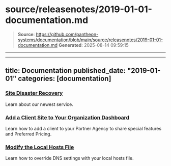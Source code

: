 # source/releasenotes/2019-01-01-documentation.md

> **Source**: https://github.com/pantheon-systems/documentation/blob/main/source/releasenotes/2019-01-01-documentation.md
> **Generated**: 2025-08-14 09:59:15

---

---
title: Documentation
published_date: "2019-01-01"
categories: [documentation]
---
### [Site Disaster Recovery](/multizone-failover)

Learn about our newest service.

### [Add a Client Site to Your Organization Dashboard](/guides/legacy-dashboard/add-client-site)

Learn how to add a client to your Partner Agency to share special features and Preferred Pricing.

### [Modify the Local Hosts File](/guides/local-development/hosts-file)

Learn how to override DNS settings with your local hosts file.
